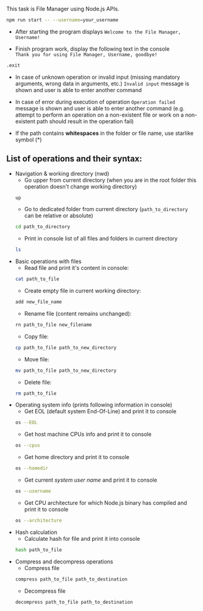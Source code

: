 This task is File Manager using Node.js APIs.

```bash
npm run start -- --username=your_username
```

- After starting the program displays `Welcome to the File Manager, Username!`

- Finish program work, display the following text in the console  
`Thank you for using File Manager, Username, goodbye!`  
```bash
.exit
```

- In case of unknown operation or invalid input (missing mandatory arguments, wrong data in arguments, etc.) `Invalid input` message is shown and user is able to enter another command
- In case of error during execution of operation `Operation failed` message is shown and user is able to enter another command (e.g. attempt to perform an operation on a non-existent file or work on a non-existent path should result in the operation fail)

- If the path contains **whitespaces** in the folder or file name, use starlike symbol (*)

## List of operations and their syntax:
- Navigation & working directory (nwd)
    - Go upper from current directory (when you are in the root folder this operation doesn't change working directory)  
    ```bash
    up
    ```
    - Go to dedicated folder from current directory (`path_to_directory` can be relative or absolute)
    ```bash
    cd path_to_directory
    ```
    - Print in console list of all files and folders in current directory
    ```bash
    ls
    ```
- Basic operations with files
    - Read file and print it's content in console: 
    ```bash
    cat path_to_file
    ```
    - Create empty file in current working directory: 
    ```bash
    add new_file_name
    ```
    - Rename file (content remains unchanged): 
    ```bash
    rn path_to_file new_filename
    ```
    - Copy file: 
    ```bash
    cp path_to_file path_to_new_directory
    ```
    - Move file: 
    ```bash
    mv path_to_file path_to_new_directory
    ```
    - Delete file: 
    ```bash
    rm path_to_file
    ```
- Operating system info (prints following information in console)
    - Get EOL (default system End-Of-Line) and print it to console  
    ```bash
    os --EOL
    ```
    - Get host machine CPUs info and print it to console  
    ```bash
    os --cpus
    ```
    - Get home directory and print it to console  
    ```bash
    os --homedir
    ```
    - Get current *system user name* and print it to console  
    ```bash
    os --username
    ```
    - Get CPU architecture for which Node.js binary has compiled and print it to console  
    ```bash
    os --architecture
    ```
- Hash calculation  
    - Calculate hash for file and print it into console  
    ```bash
    hash path_to_file
    ```
- Compress and decompress operations  
    - Compress file  
    ```bash
    compress path_to_file path_to_destination
    ```
    - Decompress file  
    ```bash
    decompress path_to_file path_to_destination
    ```  